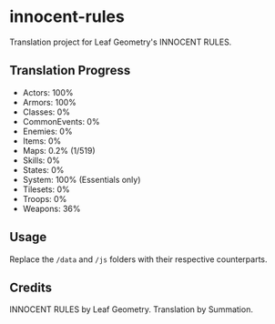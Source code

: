 # innocent-rules
Translation project for Leaf Geometry's INNOCENT RULES.

## Translation Progress
- Actors: 100%
- Armors: 100%
- Classes: 0%
- CommonEvents: 0%
- Enemies: 0%
- Items: 0%
- Maps: 0.2% (1/519)
- Skills: 0%
- States: 0%
- System: 100% (Essentials only)
- Tilesets: 0%
- Troops: 0%
- Weapons: 36%

## Usage
Replace the `/data` and `/js` folders with their respective counterparts.

## Credits
INNOCENT RULES by Leaf Geometry.
Translation by Summation.
